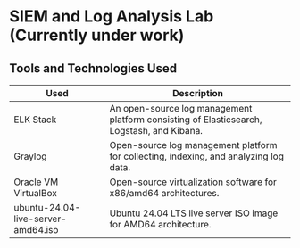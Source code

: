 # SIEM and Log Analysis Lab (Currently under work)

## Tools and Technologies Used 
| Used                                    | Description                                                                                       |
|-----------------------------------------|---------------------------------------------------------------------------------------------------|
| ELK Stack  | An open-source log management platform consisting of Elasticsearch, Logstash, and Kibana.    |
| Graylog                                 | Open-source log management platform for collecting, indexing, and analyzing log data.           |
| Oracle VM VirtualBox                   | Open-source virtualization software for x86/amd64 architectures.                                |
| ubuntu-24.04-live-server-amd64.iso     | Ubuntu 24.04 LTS live server ISO image for AMD64 architecture.                                   |


